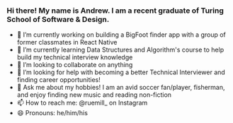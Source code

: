 ### Hi there!  My name is Andrew.  I am a recent graduate of Turing School of Software & Design.

- 🔭 I’m currently working on building a BigFoot finder app with a group of former classmates in React Native 
- 🌱 I’m currently learning Data Structures and Algorithm's course to help build my technical interview knowledge
- 👯 I’m looking to collaborate on anything 
- 🤔 I’m looking for help with becoming a better Technical Interviewer and finding career opportunities!
- 💬 Ask me about my hobbies! I am an avid soccer fan/player, fisherman, and enjoy finding new music and reading non-fiction
- 📫 How to reach me: @ruemill_ on Instagram
- 😄 Pronouns: he/him/his
